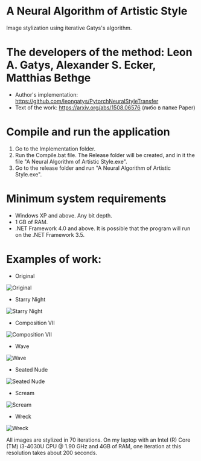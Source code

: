 # A Neural Algorithm of Artistic Style
Image stylization using iterative Gatys's algorithm.

# The developers of the method: Leon A. Gatys, Alexander S. Ecker, Matthias Bethge
* Author's implementation: https://github.com/leongatys/PytorchNeuralStyleTransfer
* Text of the work: https://arxiv.org/abs/1508.06576 (либо в папке Paper)

# Compile and run the application
1. Go to the Implementation folder.
2. Run the Compile.bat file. The Release folder will be created, and in it the file "A Neural Algorithm of Artistic Style.exe".
3. Go to the release folder and run "A Neural Algorithm of Artistic Style.exe".

# Minimum system requirements
* Windows XP and above. Any bit depth.
* 1 GB of RAM.
* .NET Framework 4.0 and above. It is possible that the program will run on the .NET Framework 3.5.

# Examples of work:

* Original

![Original](https://github.com/ColorfulSoft/StyleTransfer-Colorization-SuperResolution/blob/English/Style%20Transfer/2015.%20A%20Neural%20Algorithm%20of%20Artistic%20Style/Examples/Buisness.jpg)

* Starry Night

![Starry Night](https://github.com/ColorfulSoft/StyleTransfer-Colorization-SuperResolution/blob/English/Style%20Transfer/2015.%20A%20Neural%20Algorithm%20of%20Artistic%20Style/Examples/70_Buisness_Starry.jpg)

* Composition VII

![Composition VII](https://github.com/ColorfulSoft/StyleTransfer-Colorization-SuperResolution/blob/English/Style%20Transfer/2015.%20A%20Neural%20Algorithm%20of%20Artistic%20Style/Examples/70_Buisness_Composition.jpg)

* Wave

![Wave](https://github.com/ColorfulSoft/StyleTransfer-Colorization-SuperResolution/blob/English/Style%20Transfer/2015.%20A%20Neural%20Algorithm%20of%20Artistic%20Style/Examples/70_Buisness_Wave.jpg)

* Seated Nude

![Seated Nude](https://github.com/ColorfulSoft/StyleTransfer-Colorization-SuperResolution/blob/English/Style%20Transfer/2015.%20A%20Neural%20Algorithm%20of%20Artistic%20Style/Examples/70_Buisness_Seated_Nude.jpg)

* Scream

![Scream](https://github.com/ColorfulSoft/StyleTransfer-Colorization-SuperResolution/blob/English/Style%20Transfer/2015.%20A%20Neural%20Algorithm%20of%20Artistic%20Style/Examples/70_Buisness_Scream.jpg)

* Wreck

![Wreck](https://github.com/ColorfulSoft/StyleTransfer-Colorization-SuperResolution/blob/English/Style%20Transfer/2015.%20A%20Neural%20Algorithm%20of%20Artistic%20Style/Examples/70_Buisness_Wreck.jpg)

All images are stylized in 70 iterations. On my laptop with an Intel (R) Core (TM) i3-4030U CPU @ 1.90 GHz and 4GB of RAM, one iteration at this resolution takes about 200 seconds.
